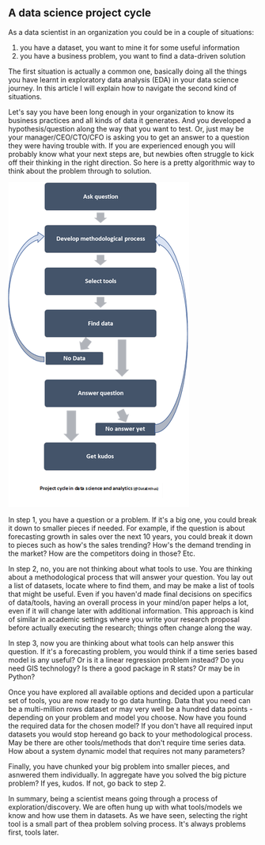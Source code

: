 ## A data science project cycle

As a data scientist in an organization you could be in a couple of situations:  
1) you have a dataset, you want to mine it for some useful information
2) you have a business problem, you want to find a data-driven solution

The first situation is actually a common one, basically doing all the things you have learnt in exploratory data analysis (EDA) in your data science journey. In this article I will explain how to navigate the second kind of situations. 

Let's say you have been long enough in your organization to know its business practices and all kinds of data it generates. And you developed a hypothesis/question along the way that you want to test. Or, just may be your manager/CEO/CTO/CFO is asking you to get an answer to a question they were having trouble with. If you are experienced enough you will probably know what your next steps are, but newbies often struggle to kick off their thinking in the right direction. So here is a pretty algorithmic way to think about the problem through to solution.

![Project cycle in data scinece (@DataEnthus)](/images/misc/ds-cycle.png)

In step 1, you have a question or a problem. If it's a big one, you could break it down to smaller pieces if needed. For example, if the question is about forecasting growth in sales over the next 10 years, you could break it down to pieces such as how's the sales trending? How's the demand trending in the market? How are the competitors doing in those? Etc.

In step 2, no, you are not thinking about what tools to use. You are thinking about a methodological process that will answer your question. You lay out a list of datasets, locate where to find them, and may be make a list of tools that might be useful. Even if you haven'd made final decisions on specifics of data/tools, having an overall process in your mind/on paper helps a lot, even if it will change later with additional information. This approach is kind of similar in academic settings where you write your research proposal before actually executing the research; things often change along the way.

In step 3, now you are thinking about what tools can help answer this question. If it's a forecasting problem, you would think if a time series based model is any useful? Or is it a linear regression problem instead? Do you need GIS technology? Is there a good package in R stats? Or may be in Python?

Once you have explored all available options and decided upon a particular set of tools, you are now ready to go data hunting. Data that you need can be a multi-million rows dataset or may very well be a hundred data points - depending on your problem and model you choose. 
Now have you found the required data for the chosen model? If you don't have all required input datasets you would stop hereand go back to your methodological process. May be there are other tools/methods that don't require time series data. How about a system dynamic model that requires not many parameters? 

Finally, you have chunked your big problem into smaller pieces, and asnwered them individually. In aggregate have you solved the big picture problem? If yes, kudos. If not, go back to step 2.

In summary, being a scientist means going through a process of exploration/discovery. We are often hung up with what tools/models we know and how use them in datasets. As we have seen, selecting the right tool is a small part of thea problem solving process. It's always problems first, tools later.
